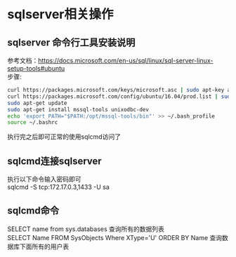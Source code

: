 # sqlserver相关操作  
## sqlserver 命令行工具安装说明  
参考文档：https://docs.microsoft.com/en-us/sql/linux/sql-server-linux-setup-tools#ubuntu  
步骤:  
```sh
curl https://packages.microsoft.com/keys/microsoft.asc | sudo apt-key add -  
curl https://packages.microsoft.com/config/ubuntu/16.04/prod.list | sudo tee /etc/apt/sources.list.d/msprod.list  
sudo apt-get update  
sudo apt-get install mssql-tools unixodbc-dev  
echo 'export PATH="$PATH:/opt/mssql-tools/bin"' >> ~/.bash_profile  
source ~/.bashrc  
```
执行完之后即可正常的使用sqlcmd访问了  

## sqlcmd连接sqlserver  
执行以下命令输入密码即可  
sqlcmd -S tcp:172.17.0.3,1433 -U sa  

## sqlcmd命令  
SELECT name from sys.databases 查询所有的数据列表  
SELECT Name FROM SysObjects Where XType='U' ORDER BY Name 查询数据库下面所有的用户表  

